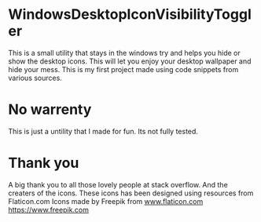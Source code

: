 # WindowsDesktopIconVisibilityToggler
This is a small utility that stays in the windows try and helps you hide or show the desktop icons. This will let you enjoy your desktop wallpaper and hide your mess. This is my first project made using code snippets from various sources.

# No warrenty
This is just a untility that I made for fun. Its not fully tested.

# Thank you
A big thank you to all those lovely people at stack overflow. And the creaters of the icons.
These icons has been designed using resources from Flaticon.com Icons made by Freepik from www.flaticon.com https://www.freepik.com 
